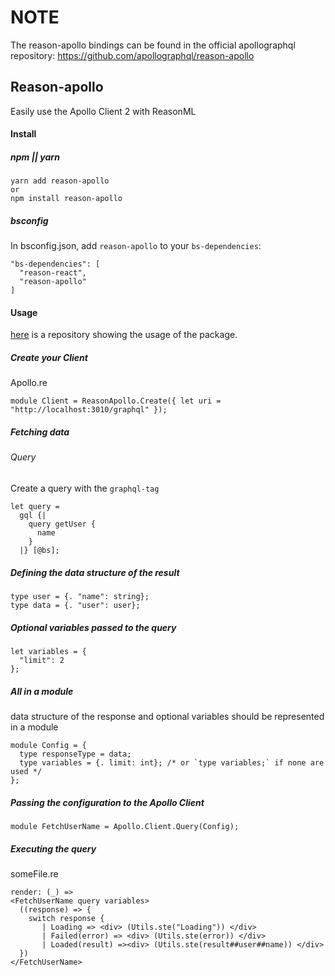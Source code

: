 # NOTE
The reason-apollo bindings can be found in the official apollographql repository: 
https://github.com/apollographql/reason-apollo

## Reason-apollo

Easily use the Apollo Client 2 with ReasonML

#### Install

##### npm || yarn
```
yarn add reason-apollo
or
npm install reason-apollo
```

##### bsconfig
In bsconfig.json, add `reason-apollo` to your `bs-dependencies`:
```
"bs-dependencies": [
  "reason-react",
  "reason-apollo"
]
```


#### Usage 
 
 [here](https://github.com/Gregoirevda/reason-apollo-test-usage) is a repository showing the usage of the package.
 
 
 ##### Create your Client
 
 
 Apollo.re
 ```reason
 module Client = ReasonApollo.Create({ let uri = "http://localhost:3010/graphql" });

 ```
 
  
  ##### Fetching data
  
  ###### Query
  Create a query with the `graphql-tag`
  ```reason
  let query =
    gql {|
      query getUser {
        name
      }
    |} [@bs];
  ```
  ##### Defining the data structure of the result
  ```reason
  type user = {. "name": string};
  type data = {. "user": user};
  ```
  
  ##### Optional variables passed to the query
  ```reason
  let variables = {
    "limit": 2
  };
  ```
  
  ##### All in a module
  data structure of the response and optional variables should be represented in a module 
  ```reason
  module Config = {
    type responseType = data;
    type variables = {. limit: int}; /* or `type variables;` if none are used */
  };
 
  ```
  
  ##### Passing the configuration to the Apollo Client
  ```reason
  module FetchUserName = Apollo.Client.Query(Config);
  ```
  
  ##### Executing the query
  someFile.re
  ```reason
  render: (_) =>
  <FetchUserName query variables>
    ((response) => {
      switch response {
         | Loading => <div> (Utils.ste("Loading")) </div>
         | Failed(error) => <div> (Utils.ste(error)) </div>
         | Loaded(result) =><div> (Utils.ste(result##user##name)) </div>
    })
  </FetchUserName>
  ```

